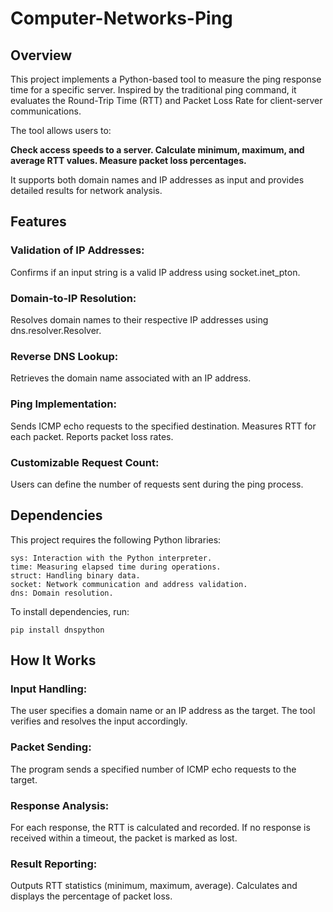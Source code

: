 # Computer-Networks-Ping

## Overview

This project implements a Python-based tool to measure the ping response time for a specific server. Inspired by the traditional ping command, it evaluates the Round-Trip Time (RTT) and Packet Loss Rate for client-server communications.

The tool allows users to:

**Check access speeds to a server.
Calculate minimum, maximum, and average RTT values.
Measure packet loss percentages.**

It supports both domain names and IP addresses as input and provides detailed results for network analysis.

## Features

### Validation of IP Addresses:
Confirms if an input string is a valid IP address using socket.inet_pton.

### Domain-to-IP Resolution:
Resolves domain names to their respective IP addresses using dns.resolver.Resolver.

### Reverse DNS Lookup:
Retrieves the domain name associated with an IP address.

### Ping Implementation:
Sends ICMP echo requests to the specified destination.
Measures RTT for each packet.
Reports packet loss rates.

### Customizable Request Count:
Users can define the number of requests sent during the ping process.

## Dependencies

This project requires the following Python libraries:

    sys: Interaction with the Python interpreter.
    time: Measuring elapsed time during operations.
    struct: Handling binary data.
    socket: Network communication and address validation.
    dns: Domain resolution.

To install dependencies, run:

    pip install dnspython

## **How It Works**

### Input Handling:
The user specifies a domain name or an IP address as the target.
The tool verifies and resolves the input accordingly.

### Packet Sending:
The program sends a specified number of ICMP echo requests to the target.

### Response Analysis:
For each response, the RTT is calculated and recorded.
If no response is received within a timeout, the packet is marked as lost.

### Result Reporting:
Outputs RTT statistics (minimum, maximum, average).
Calculates and displays the percentage of packet loss.
